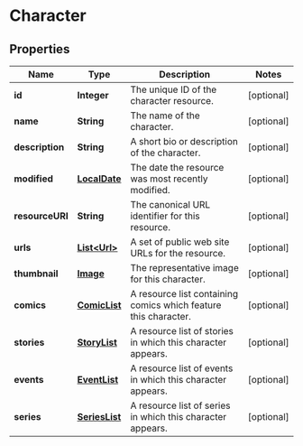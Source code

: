 
# Character

## Properties
Name | Type | Description | Notes
------------ | ------------- | ------------- | -------------
**id** | **Integer** | The unique ID of the character resource. |  [optional]
**name** | **String** | The name of the character. |  [optional]
**description** | **String** | A short bio or description of the character. |  [optional]
**modified** | [**LocalDate**](LocalDate.md) | The date the resource was most recently modified. |  [optional]
**resourceURI** | **String** | The canonical URL identifier for this resource. |  [optional]
**urls** | [**List&lt;Url&gt;**](Url.md) | A set of public web site URLs for the resource. |  [optional]
**thumbnail** | [**Image**](Image.md) | The representative image for this character. |  [optional]
**comics** | [**ComicList**](ComicList.md) | A resource list containing comics which feature this character. |  [optional]
**stories** | [**StoryList**](StoryList.md) | A resource list of stories in which this character appears. |  [optional]
**events** | [**EventList**](EventList.md) | A resource list of events in which this character appears. |  [optional]
**series** | [**SeriesList**](SeriesList.md) | A resource list of series in which this character appears. |  [optional]



